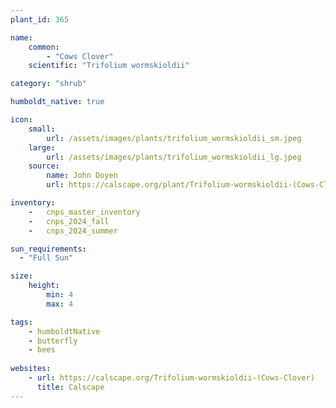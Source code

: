 ```yaml
---
plant_id: 365 

name: 
    common: 
        - "Cows Clover"  
    scientific: "Trifolium wormskioldii"

category: "shrub"

humboldt_native: true

icon: 
    small: 
        url: /assets/images/plants/trifolium_wormskioldii_sm.jpeg 
    large: 
        url: /assets/images/plants/trifolium_wormskioldii_lg.jpeg 
    source: 
        name: John Doyen 
        url: https://calscape.org/plant/Trifolium-wormskioldii-(Cows-Clover)/gallery 

inventory: 
    -   cnps_master_inventory
    -   cnps_2024_fall
    -   cnps_2024_summer

sun_requirements:
  - "Full Sun"

size:
    height: 
        min: 4
        max: 4

tags: 
    - humboldtNative
    - butterfly
    - bees
 
websites: 
    - url: https://calscape.org/Trifolium-wormskioldii-(Cows-Clover) 
      title: Calscape
---
```

